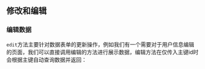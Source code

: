 ## 修改和编辑

### 编辑数据

`edit`方法主要针对数据表单的更新操作，例如我们有一个需要对于用户信息编辑的页面，我们可以直接调用编辑的方法进行展示数据，编辑方法在仅传入主键id时会根据主键自动查询数据并返回：

